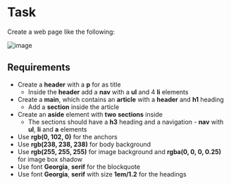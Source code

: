 # Task
Create a web page like the following:

![image](https://user-images.githubusercontent.com/85792514/170861124-c0d0cd85-ff44-4eb4-973b-c8d08b0cb87e.png)

## Requirements
* Create a **header** with a **p** for as title
    * Inside the **header** add a **nav** with a **ul** and 4 **li** elements
* Create a **main**, which contains an **article** with a **header** and **h1** heading
    * Add a **section** inside the article
* Create an **aside** element with **two** **sections** inside
    * The sections should have a **h3** heading and a navigation - **nav** with **ul**, **li** and **a** elements
* Use **rgb(0, 102, 0)** for the anchors
* Use **rgb(238, 238, 238)** for body background
* Use **rgb(255, 255, 255)** for image background and **rgba(0, 0, 0, 0.25)** for image box shadow
* Use font **Georgia**, **serif** for the blockquote
* Use font **Georgia**, **serif** with size **1em/1.2** for the headings
